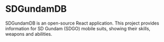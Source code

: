 # SDGundamDB
SDGundamDB is an open-source React application. This project provides information for SD Gundam (SDGO) mobile suits, showing their skills, weapons and abilities.

